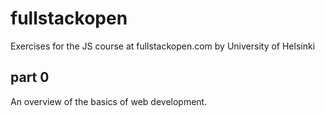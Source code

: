 # fullstackopen
Exercises for the JS course at fullstackopen.com by University of Helsinki

## part 0
An overview of the basics of web development.
